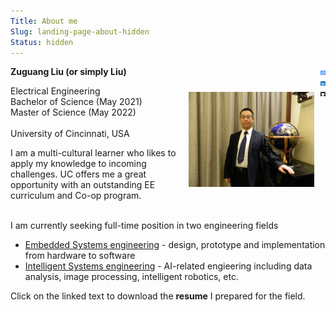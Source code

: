 ```yaml
---
Title: About me
Slug: landing-page-about-hidden
Status: hidden
---
```

<div id="sidebar-social-link" style="float:right;">
    <a href="mailto:liu2z2@mail.uc.edu" title="Email" target="_blank" rel="nofollow noopener noreferrer">
        <svg xmlns="http://www.w3.org/2000/svg" aria-label="Mail" role="img" viewBox="0 0 512 512" preserveAspectRatio="xMidYMid meet"><rect width="512" height="512" rx="15%" fill="#328cff"/><path d="m250 186c-46 0-69 35-69 74 0 44 29 72 68 72 43 0 73-32 73-75 0-44-34-71-72-71zm-1-37c30 0 57 13 77 33 0-22 35-22 35 1v150c-1 10 10 16 16 9 25-25 54-128-14-187-64-56-149-47-195-15-48 33-79 107-49 175 33 76 126 99 182 76 28-12 41 26 12 39-45 19-168 17-225-82-38-68-36-185 67-248 78-46 182-33 244 32 66 69 62 197-2 246-28 23-71 1-71-32v-11c-20 20-47 32-77 32-57 0-108-51-108-108 0-58 51-110 108-110" fill="#fff"/></svg>
    </a>
    <a href="https://www.linkedin.com/in/liu-uc/" title="LinkedIn" target="_blank" rel="nofollow noopener noreferrer">
        <svg xmlns="http://www.w3.org/2000/svg" aria-label="LinkedIn" role="img" viewBox="0 0 512 512" fill="#fff"><rect width="512" height="512" rx="15%" fill="#0077b5"/><circle cx="142" cy="138" r="37"/><path stroke="#fff" stroke-width="66" d="M244 194v198M142 194v198"/><path d="M276 282c0-20 13-40 36-40 24 0 33 18 33 45v105h66V279c0-61-32-89-76-89-34 0-51 19-59 32"/></svg>
    </a>    
    <a href="https://github.com/liu2z2" title="GitHub" target="_blank" rel="nofollow noopener noreferrer">
        <svg xmlns="http://www.w3.org/2000/svg" aria-label="GitHub" role="img" viewBox="0 0 512 512"><rect width="512" height="512" rx="15%" fill="#1B1817"/><path fill="#fff" d="M335 499c14 0 12 17 12 17H165s-2-17 12-17c13 0 16-6 16-12l-1-50c-71 16-86-28-86-28-12-30-28-37-28-37-24-16 1-16 1-16 26 2 40 26 40 26 22 39 59 28 74 22 2-17 9-28 16-35-57-6-116-28-116-126 0-28 10-51 26-69-3-6-11-32 3-67 0 0 21-7 70 26 42-12 86-12 128 0 49-33 70-26 70-26 14 35 6 61 3 67 16 18 26 41 26 69 0 98-60 120-117 126 10 8 18 24 18 48l-1 70c0 6 3 12 16 12z"/></svg>
    </a>
</div>



**Zuguang Liu (or simply Liu)** 

<img src="/images/about/pro-shot.JPG" width=40% style="float:right;padding: 10px 10px 10px 10px;">

Electrical Engineering <br/>
Bachelor of Science (May 2021) <br/>
Master of Science (May 2022) <br/><br/>
University of Cincinnati, USA <br/>


​I am a multi-cultural learner who likes to apply my knowledge to incoming challenges. UC offers me a great opportunity with an outstanding EE curriculum and Co-op program. <br/><br/>


I am currently seeking full-time position in two engineering fields
 
- [Embedded Systems engineering](/extra/resume_embed.pdf) - design, prototype and implementation from hardware to software 
- [Intelligent Systems engineering](/extra/resume_ai.pdf) - AI-related engieering including data analysis, image processing, intelligent robotics, etc.

Click on the linked text to download the **resume** I prepared for the field.

<!-- <iframe src = "/ViewerJS/#../extra/resume.pdf" height='300' allowfullscreen webkitallowfullscreen style="width:100%;"></iframe> -->

<br/>